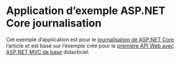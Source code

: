 # <a name="aspnet-core-logging-sample-application"></a>Application d’exemple ASP.NET Core journalisation

Cet exemple d’application est pour le [journalisation de ASP.NET Core](https://docs.microsoft.com/aspnet/core/fundamentals/logging/index) l’article et est basé sur l’exemple créé pour le [première API Web avec ASP.NET MVC de base](https://docs.microsoft.com/aspnet/core/tutorials/first-web-api) didacticiel.